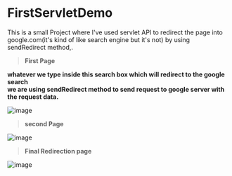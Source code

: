 # FirstServletDemo
This is a small Project where I've used servlet API to redirect the page into google.com(it's kind of like search engine but it's not) by using sendRedirect method,.

> **First Page**

**whatever we type inside this search box which will redirect to the google search**<br>
**we are using sendRedirect method to send request to google server with the request data.**

![image](https://user-images.githubusercontent.com/52199294/61079416-76d45580-a440-11e9-84b6-8cf33e145bd8.png)



> **second Page**

![image](https://user-images.githubusercontent.com/52199294/61080064-d848f400-a441-11e9-9b46-6cc49fda0966.png)


> **Final Redirection page**

![image](https://user-images.githubusercontent.com/52199294/61080182-1a723580-a442-11e9-862c-85c906c5c53e.png)
